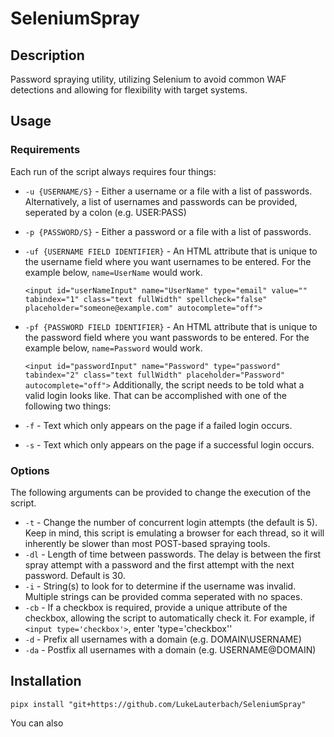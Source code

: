 # SeleniumSpray
## Description
Password spraying utility, utilizing Selenium to avoid common WAF detections and allowing for flexibility with target systems.
## Usage
### Requirements
Each run of the script always requires four things:
* `-u {USERNAME/S}` - Either a username or a file with a list of passwords. Alternatively, a list of usernames and passwords can be provided, seperated by a colon (e.g. USER:PASS)
* `-p {PASSWORD/S}` - Either a password or a file with a list of passwords.
* `-uf {USERNAME FIELD IDENTIFIER}` - An HTML attribute that is unique to the username field where you want usernames to be entered. For the example below, `name=UserName` would work.
    
    ```<input id="userNameInput" name="UserName" type="email" value="" tabindex="1" class="text fullWidth" spellcheck="false" placeholder="someone@example.com" autocomplete="off">```
* `-pf {PASSWORD FIELD IDENTIFIER}` - An HTML attribute that is unique to the password field where you want passwords to be entered. For the example below, `name=Password` would work.
    
    ```<input id="passwordInput" name="Password" type="password" tabindex="2" class="text fullWidth" placeholder="Password" autocomplete="off">```
Additionally, the script needs to be told what a valid login looks like. That can be accomplished with one of the following two things:
* `-f` - Text which only appears on the page if a failed login occurs.
* `-s` - Text which only appears on the page if a successful login occurs. 
### Options
The following arguments can be provided to change the execution of the script. 
* `-t` - Change the number of concurrent login attempts (the default is 5). Keep in mind, this script is emulating a browser for each thread, so it will inherently be slower than most POST-based spraying tools.
* `-dl` - Length of time between passwords. The delay is between the first spray attempt with a password and the first attempt with the next password. Default is 30.
* `-i` - String(s) to look for to determine if the username was invalid. Multiple strings can be provided comma seperated with no spaces.
* `-cb` - If a checkbox is required, provide a unique attribute of the checkbox, allowing the script to automatically check it. For example, if `<input type='checkbox'>`, enter 'type='checkbox''
* `-d` - Prefix all usernames with a domain (e.g. DOMAIN\USERNAME)
* `-da` - Postfix all usernames with a domain (e.g. USERNAME@DOMAIN)

## Installation
`pipx install "git+https://github.com/LukeLauterbach/SeleniumSpray"`

You can also 